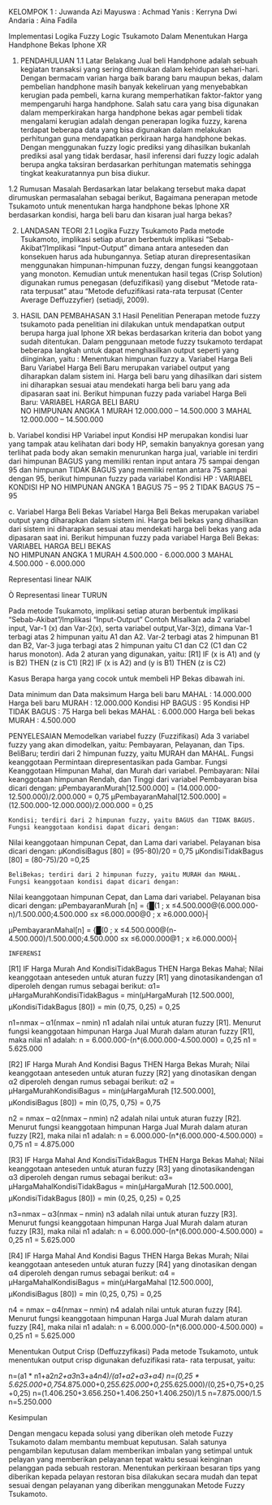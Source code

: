 KELOMPOK 1 : Juwanda Azi Mayuswa
		    : Achmad Yanis
		    : Kerryna Dwi Andaria
		    : Aina Fadila

Implementasi Logika Fuzzy Logic Tsukamoto Dalam Menentukan
Harga Handphone Bekas Iphone XR

1. PENDAHULUAN
1.1 Latar Belakang
Jual beli Handphone adalah sebuah kegiatan transaksi yang sering ditemukan dalam kehidupan sehari-hari. Dengan bermacam varian harga baik barang baru maupun bekas, dalam pembelian handphone masih banyak kekeliruan yang menyebabkan kerugian pada pembeli, karna kurang memperhatikan faktor-faktor  yang mempengaruhi harga handphone.
Salah satu cara yang bisa digunakan dalam memperkirakan harga handphone bekas agar pembeli tidak mengalami kerugian adalah dengan penerapan logika fuzzy, karena terdapat beberapa data yang bisa digunakan dalam melakukan perhitungan guna mendapatkan perkiraan harga handphone bekas. Dengan menggunakan fuzzy logic prediksi yang dihasilkan bukanlah prediksi asal yang tidak berdasar, hasil inferensi dari fuzzy logic adalah berupa angka taksiran berdasarkan perhitungan matematis sehingga tingkat keakuratannya pun bisa diukur. 

1.2	Rumusan Masalah
Berdasarkan latar belakang tersebut maka dapat dirumuskan permasalahan sebagai berikut, Bagaimana penerapan metode Tsukamoto untuk menentukan harga handphone bekas Iphone XR berdasarkan kondisi, harga beli baru dan kisaran jual harga bekas? 

2.	LANDASAN TEORI
2.1	Logika Fuzzy Tsukamoto
Pada metode Tsukamoto, implikasi setiap aturan berbentuk implikasi “Sebab-Akibat”/Implikasi “Input-Output” dimana antara anteseden dan konsekuen harus ada hubungannya. Setiap aturan direpresentasikan menggunakan himpunan-himpunan fuzzy, dengan fungsi keanggotaan yang monoton. Kemudian untuk menentukan hasil tegas (Crisp Solution) digunakan rumus penegasan (defuzifikasi) yang disebut “Metode rata-rata terpusat” atau “Metode defuzifikasi rata-rata terpusat (Center Average Deffuzzyfier) (setiadji, 2009).

3.	HASIL DAN PEMBAHASAN
3.1	Hasil Penelitian
Penerapan metode fuzzy tsukamoto pada penelitian ini dilakukan untuk mendapatkan output berupa harga jual Iphone XR bekas berdasarkan kriteria dan bobot yang sudah ditentukan. Dalam penggunaan metode fuzzy tsukamoto terdapat beberapa langkah untuk dapat menghasilkan output seperti yang diinginkan, yaitu :
	Menentukan himpunan fuzzy
a. Variabel Harga Beli Baru
Variabel Harga Beli Baru merupakan variabel output yang diharapkan dalam sistem ini. Harga beli baru yang dihasilkan dari sistem ini diharapkan sesuai atau mendekati harga beli baru yang ada dipasaran saat ini. Berikut himpunan fuzzy pada variabel Harga Beli Baru: 
VARIABEL HARGA BELI BARU	
NO	HIMPUNAN	ANGKA
1	MURAH	12.000.000 – 14.500.000
3	MAHAL	12.000.000 – 14.500.000

b. Variabel kondisi HP
Variabel input Kondisi HP merupakan kondisi luar yang tampak atau kelihatan dari body HP, semakin banyaknya goresan yang terlihat pada body akan semakin menurunkan harga jual, variable ini terdiri dari himpunan BAGUS yang memiliki rentan input antara 75 sampai dengan 95 dan himpunan TIDAK BAGUS yang memiliki rentan antara 75 sampai dengan 95, berikut himpunan fuzzy pada variabel Kondisi HP : 
VARIABEL KONDISI HP	
NO	HIMPUNAN	ANGKA
1	BAGUS	75 – 95 
2	TIDAK BAGUS	75 – 95 






c. Variabel Harga Beli Bekas
Variabel Harga Beli Bekas merupakan variabel output yang diharapkan dalam sistem ini. Harga beli bekas yang dihasilkan dari sistem ini diharapkan sesuai atau mendekati harga beli bekas yang ada dipasaran saat ini. Berikut himpunan fuzzy pada variabel Harga Beli Bekas: 
VARIABEL HARGA BELI BEKAS	
NO	HIMPUNAN	ANGKA
1	MURAH	4.500.000 - 6.000.000
3	MAHAL	4.500.000 - 6.000.000

Representasi linear NAIK
 
Ò  Representasi linear TURUN
 
 
Pada metode Tsukamoto, implikasi setiap aturan berbentuk implikasi “Sebab-Akibat”/Implikasi “Input-Output”
 Contoh
Misalkan ada 2 variabel input, Var-1 (x) dan Var-2(x), serta variabel output,Var-3(z), dimana Var-1 terbagi atas 2 himpunan yaitu A1 dan A2. Var-2 terbagi atas 2 himpunan B1 dan B2, Var-3 juga terbagi atas 2 himpunan yaitu C1 dan C2 (C1 dan C2 harus monoton). Ada 2 aturan yang digunakan, yaitu:
[R1] IF (x is A1) and (y is B2) THEN (z is C1)
[R2] IF (x is A2) and (y is B1) THEN (z is C2) 

 



Kasus 
Berapa harga yang cocok untuk membeli HP Bekas dibawah ini.


Data minimum dan Data maksimum
Harga beli baru MAHAL			: 14.000.000
Harga beli baru MURAH			: 12.000.000
Kondisi HP BAGUS				: 95
Kondisi HP TIDAK BAGUS 			: 75
Harga beli bekas MAHAL			: 6.000.000
Harga beli bekas MURAH			: 4.500.000



PENYELESAIAN 
	Memodelkan variabel fuzzy (Fuzzifikasi)
	Ada 3 variabel fuzzy yang akan dimodelkan, yaitu: Pembayaran, Pelayanan, dan Tips.
	BeliBaru; terdiri dari 2 himpunan fuzzy, yaitu MURAH dan MAHAL. Fungsi keanggotaan Permintaan direpresentasikan pada Gambar.
Fungsi Keanggotaan Himpunan Mahal, dan Murah dari variabel.
Pembayaran:
Nilai keanggotaan himpunan Rendah, dan Tinggi dari variabel
	Pembayaran bisa dicari dengan:
μPembayaranMurah[12.500.000] = (14.000.000-12.500.000)/2.000.000
                                                         = 0,75
μPembayaranMahal[12.500.000] = (12.500.000-12.000.000)/2.000.000
                                                         = 0,25


	Kondisi; terdiri dari 2 himpunan fuzzy, yaitu BAGUS dan TIDAK BAGUS. Fungsi keanggotaan kondisi dapat dicari dengan:
Nilai keanggotaan himpunan Cepat, dan Lama dari variabel.
	Pelayanan bisa dicari dengan:
μKondisiBagus [80] = (95-80)/20
  	                                 = 0,75
μKondisiTidakBagus [80] = (80-75)/20
                                                         =0,25

	BeliBekas; terdiri dari 2 himpunan fuzzy, yaitu MURAH dan MAHAL. Fungsi keanggotaan kondisi dapat dicari dengan:
Nilai keanggotaan himpunan Cepat, dan Lama dari variabel.
Pelayanan bisa dicari dengan:
μPembayaranMurah [n] = {█(1         ;                  x ≤4.500.000@(6.000.000-n)/1.500.000;4.500.000 ≤x ≤6.000.000@0         ;                  x ≥6.000.000)┤
  	                                 

μPembayaranMahal[n] =  {█(0         ;                  x ≤4.500.000@(n-4.500.000)/1.500.000;4.500.000 ≤x ≤6.000.000@1         ;                  x ≥6.000.000)┤

	INFERENSI
[R1] IF Harga Murah And KondisiTidakBagus THEN Harga Bekas Mahal;
Nilai keanggotaan anteseden untuk aturan fuzzy [R1] yang dinotasikandengan α1 diperoleh dengan rumus sebagai berikut:
α1=  μHargaMurahKondisiTidakBagus
= min(μHargaMurah [12.500.000], μKondisiTidakBagus [80])
= min (0,75, 0,25)
= 0,25

n1=nmax – α1(nmax – nmin)
n1 adalah nilai untuk aturan fuzzy [R1].
Menurut fungsi keanggotaan himpunan Harga Jual Murah dalam aturan fuzzy [R1], maka nilai n1 adalah:
n = 6.000.000-(n*(6.000.000-4.500.000) = 0,25
n1 = 5.625.000


[R2] IF Harga Murah And Kondisi Bagus THEN Harga Bekas Murah;
Nilai keanggotaan anteseden untuk aturan fuzzy [R2] yang dinotasikan dengan α2 diperoleh dengan rumus sebagai berikut:
α2 =  μHargaMurahKondisiBagus
= min(μHargaMurah [12.500.000], μKondisiBagus [80])
= min (0,75, 0,75)
= 0,75

n2 = nmax – α2(nmax – nmin)
n2 adalah nilai untuk aturan fuzzy [R2].
Menurut fungsi keanggotaan himpunan Harga Jual Murah dalam aturan fuzzy [R2], maka nilai n1 adalah:
n = 6.000.000-(n*(6.000.000-4.500.000) = 0,75
n1 = 4.875.000

[R3] IF Harga Mahal And KondisiTidakBagus THEN Harga Bekas Mahal;
Nilai keanggotaan anteseden untuk aturan fuzzy [R3] yang dinotasikandengan α3 diperoleh dengan rumus sebagai berikut:
α3=  μHargaMahalKondisiTidakBagus
= min(μHargaMurah [12.500.000], μKondisiTidakBagus [80])
= min (0,25, 0,25)
= 0,25

n3=nmax – α3(nmax – nmin)
n3 adalah nilai untuk aturan fuzzy [R3].
Menurut fungsi keanggotaan himpunan Harga Jual Murah dalam aturan fuzzy [R3], maka nilai n1 adalah:
n = 6.000.000-(n*(6.000.000-4.500.000) = 0,25
n1 = 5.625.000


[R4] IF Harga Mahal And Kondisi Bagus THEN Harga Bekas Murah;
Nilai keanggotaan anteseden untuk aturan fuzzy [R4] yang dinotasikan dengan α4 diperoleh dengan rumus sebagai berikut:
α4	=  μHargaMahalKondisiBagus
= min(μHargaMahal [12.500.000], μKondisiBagus [80])
= min (0,25, 0,75)
= 0,25

n4 = nmax – α4(nmax – nmin)
n4 adalah nilai untuk aturan fuzzy [R4].
Menurut fungsi keanggotaan himpunan Harga Jual Murah dalam aturan fuzzy [R4], maka nilai n1 adalah:
n = 6.000.000-(n*(6.000.000-4.500.000) = 0,25
n1 = 5.625.000


Menentukan Output Crisp (Deffuzzyfikasi)
Pada metode Tsukamoto, untuk menentukan output crisp digunakan defuzifikasi rata-  rata terpusat, yaitu:

n=(a1 * n1+a2*n2+a3*n3+a4*n4)/(a1+a2+a3+a4)
n=(0,25 * 5.625.000+0,75*4.875.000+0,25*5.625.000+0,25*5.625.000)/(0,25+0,75+0,25+0,25)
n=(1.406.250+3.656.250+1.406.250+1.406.250)/1.5
n=7.875.000/1.5
n=5.250.000

Kesimpulan 

Dengan mengacu kepada solusi yang diberikan oleh metode Fuzzy Tsukamoto dalam membantu membuat keputusan. Salah satunya pengambilan keputusan  dalam memberikan imbalan yang setimpal untuk pelayan yang memberikan pelayanan tepat waktu sesuai keinginan pelanggan pada sebuah restoran. Menentukan perkiraan besaran tips yang diberikan kepada pelayan restoran bisa dilakukan secara mudah dan tepat sesuai dengan pelayanan yang diberikan menggunakan Metode Fuzzy Tsukamoto.


